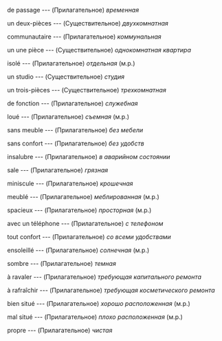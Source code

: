 de passage --- (Прилагательное)
*временная*



un deux-pièces --- (Существительное)
*двухкомнатная*



communautaire --- (Прилагательное)
*коммунальная*



un une pièce --- (Существительное)
*однокомнатная квартира*



isolé --- (Прилагательное)
*отдельная* (м.р.)



un studio --- (Существительное)
*студия*



un trois-pièces --- (Существительное)
*трехкомнатная*



de fonction --- (Прилагательное)
*служебная*



loué --- (Прилагательное)
*съемная* (м.р.)



sans meuble --- (Прилагательное)
*без мебели*



sans confort --- (Прилагательное)
*без удобств*



insalubre --- (Прилагательное)
*в аварийном состоянии*



sale --- (Прилагательное)
*грязная*



miniscule --- (Прилагательное)
*крошечная*



meublé --- (Прилагательное)
*меблированная* (м.р.)



spacieux --- (Прилагательное)
*просторная* (м.р.)



avec un téléphone --- (Прилагательное)
*с телефоном*



tout confort --- (Прилагательное)
*со всеми удобствами*



ensoleillé --- (Прилагательное)
*солнечная* (м.р.)



sombre --- (Прилагательное)
*темная*



à ravaler --- (Прилагательное)
*требующая капитального ремонта*



à rafraîchir --- (Прилагательное)
*требующая косметического ремонта*



bien situé --- (Прилагательное)
*хорошо расположенная* (м.р.)



mal situé --- (Прилагательное)
*плохо расположенная* (м.р.)



propre --- (Прилагательное)
*чистая*